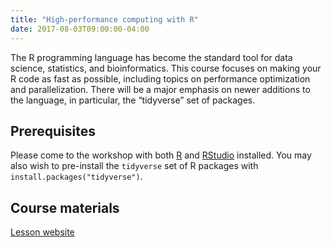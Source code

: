 ```yaml
---
title: "High-performance computing with R"
date: 2017-08-03T09:00:00-04:00
---
```


The R programming language has become the standard tool for data science, statistics, and bioinformatics. This course focuses on making your R code as fast as possible, including topics on performance optimization and parallelization. There will be a major emphasis on newer additions to the language, in particular, the “tidyverse” set of packages.

## Prerequisites

Please come to the workshop with both [R](https://www.r-project.org/) 
and [RStudio](https://www.rstudio.com/) installed.
You may also wish to pre-install the `tidyverse` set of R packages with
`install.packages("tidyverse")`.

## Course materials

[Lesson website](https://jstaf.github.io/hpc-r/)


